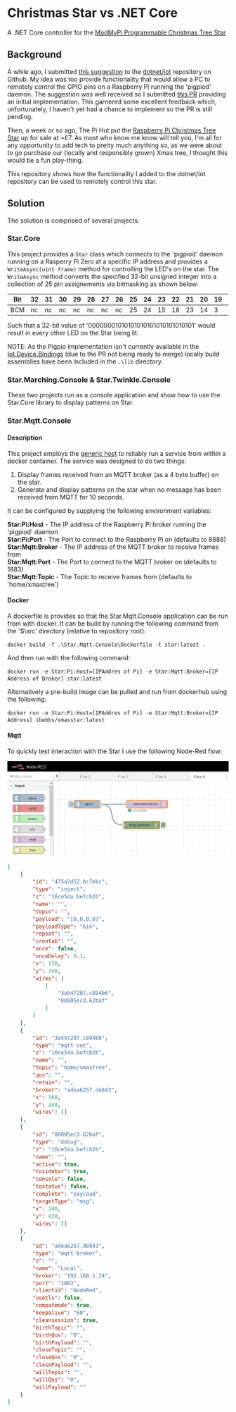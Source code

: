 ﻿# Christmas Star vs .NET Core

A .NET Core controller for the [ModMyPi Programmable Christmas Tree Star](https://github.com/modmypi/Programmable-Christmas-Star)

## Background

A while ago, I submitted [this suggestion](https://github.com/dotnet/iot/issues/771) to the [dotnet/iot](https://github.com/dotnet/iot) repository on Github. My idea was too provide functionality that would allow a PC to remotely control the GPIO pins on a Raspberry Pi running the 'pigpiod' daemon. The suggestion was well received so I submitted [this PR](https://github.com/dotnet/iot/pull/875) providing an initial implementation. This garnered some excellent feedback which, unfortunately, I haven't yet had a chance to implement so the PR is still pending.

Then, a week or so ago, The Pi Hut put the [Raspberry Pi Christmas Tree Star](https://thepihut.com/products/raspberry-pi-christmas-tree-star) up for sale at ~£7. As most who know me know will tell you, I'm all for any opportunity to add tech to pretty much anything so, as we were about to go purchase our (locally and responsibly grown) Xmas tree, I thought this would be a fun play-thing.

This repository shows how the functionality I added to the dotnet/iot repository can be used to remotely control this star.

## Solution

The solution is comprised of several projects:

### Star.Core

This project provides a `Star` class which connects to the 'pigpiod' daemon running on a Rasperry Pi Zero at a specific IP address and provides a `WriteAsync(uint frame)` method for controlling the LED's on the star. The `WriteAsync` method converts the specified 32-bit unsigned integer into a collection of 25 pin assignements via bitmasking as shown below:

|Bit|32|31|30|29|28|27|26|25|24|23|22|21|20|19|18|17|16|15|14|13|12|11|10|9 |8 |7 |6 |5 |4 |3 |2 |1 |
|---|--|--|--|--|--|--|--|--|--|--|--|--|--|--|--|--|--|--|--|--|--|--|--|--|--|--|--|--|--|--|--|--|
|BCM|nc|nc|nc|nc|nc|nc|nc|25|24|15|18|23|14|3 |4 |17|27|22|10|9 |11|5 |6 |13|19|26|16|20|21|12|7 |8 |

Such that a 32-bit value of '00000001010101010101010101010101' would result in every other LED on the Star being lit.

NOTE: As the Pigpio implementation isn't currently available in the [Iot.Device.Bindings](https://www.nuget.org/packages/Iot.Device.Bindings/) (due to the PR not being ready to merge) locally build assemblies have been included in the `.\lib` directory.

### Star.Marching.Console & Star.Twinkle.Console

These two projects run as a console application and show how to use the Star.Core library to display patterns on Star.

### Star.Mqtt.Console

#### Description

This project employs the [generic host](https://www.nuget.org/packages/Microsoft.Extensions.Hosting/) to reliably run a service from within a docker container. The service was designed to do two things:

1. Display frames received from an MQTT broker (as a 4 byte buffer) on the star.
2. Generate and display patterns on the star when no message has been received from MQTT for 10 seconds.

It can be configured by supplying the following environment variables:

**Star:Pi:Host** - The IP address of the Raspberry Pi broker running the 'pigpiod' daemon  
**Star:Pi:Port** - The Port to connect to the Raspberry Pi on (defaults to 8888)  
**Star:Mqtt:Broker** - The IP address of the MQTT broker to receive frames from  
**Star:Mqtt:Port** - The Port to connect to the MQTT broker on (defaults to 1883)  
**Star:Mqtt:Topic** - The Topic to receive frames from (defaults to 'home/xmastree')

#### Docker

A dockerfile is provides so that the Star.Mqtt.Console application can be run from with docker. It can be build by running the following command from the '$\src' directory (relative to repository root):

```
docker build -f .\Star.Mqtt.Console\Dockerfile -t star:latest .
```

And then run with the following command:

```
docker run -e Star:Pi:Host=[IPAddres of Pi] -e Star:Mqtt:Broker=[IP Address of Broker] star:latest
```

Alternatively a pre-build image can be pulled and run from dockerhub using the following:

```
docker run -e Star:Pi:Host=[IPAddres of Pi] -e Star:Mqtt:Broker=[IP Address] ibebbs/xmasstar:latest
```

#### Mqtt

To quickly test interaction with the Star I use the following Node-Red flow:

![node-red](doc/NodeRed-MQTT.png)

```json
[
    {
        "id": "475a2d52.bc7ebc",
        "type": "inject",
        "z": "16ce54a.befcb2b",
        "name": "",
        "topic": "",
        "payload": "[0,0,0,0]",
        "payloadType": "bin",
        "repeat": "",
        "crontab": "",
        "once": false,
        "onceDelay": 0.1,
        "x": 130,
        "y": 340,
        "wires": [
            [
                "3a547207.c894b6",
                "88005ec3.62baf"
            ]
        ]
    },
    {
        "id": "3a547207.c894b6",
        "type": "mqtt out",
        "z": "16ce54a.befcb2b",
        "name": "",
        "topic": "home/xmastree",
        "qos": "",
        "retain": "",
        "broker": "adea6257.de843",
        "x": 360,
        "y": 340,
        "wires": []
    },
    {
        "id": "88005ec3.62baf",
        "type": "debug",
        "z": "16ce54a.befcb2b",
        "name": "",
        "active": true,
        "tosidebar": true,
        "console": false,
        "tostatus": false,
        "complete": "payload",
        "targetType": "msg",
        "x": 340,
        "y": 420,
        "wires": []
    },
    {
        "id": "adea6257.de843",
        "type": "mqtt-broker",
        "z": "",
        "name": "Local",
        "broker": "192.168.1.24",
        "port": "1883",
        "clientid": "NodeRed",
        "usetls": false,
        "compatmode": true,
        "keepalive": "60",
        "cleansession": true,
        "birthTopic": "",
        "birthQos": "0",
        "birthPayload": "",
        "closeTopic": "",
        "closeQos": "0",
        "closePayload": "",
        "willTopic": "",
        "willQos": "0",
        "willPayload": ""
    }
]
```